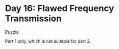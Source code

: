 # Day 16: Flawed Frequency Transmission

[Puzzle](https://adventofcode.com/2019/day/16)

Part 1 only, which is not suitable for part 2.